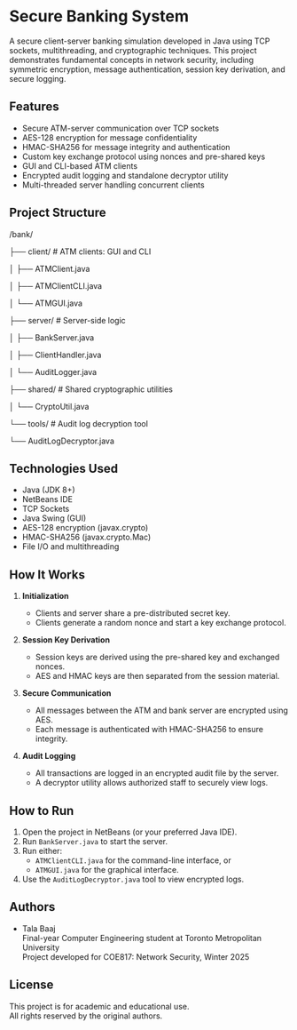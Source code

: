 # Secure Banking System

A secure client-server banking simulation developed in Java using TCP sockets, multithreading, and cryptographic techniques. This project demonstrates fundamental concepts in network security, including symmetric encryption, message authentication, session key derivation, and secure logging.

## Features

- Secure ATM-server communication over TCP sockets
- AES-128 encryption for message confidentiality
- HMAC-SHA256 for message integrity and authentication
- Custom key exchange protocol using nonces and pre-shared keys
- GUI and CLI-based ATM clients
- Encrypted audit logging and standalone decryptor utility
- Multi-threaded server handling concurrent clients

## Project Structure
/bank/

├── client/ # ATM clients: GUI and CLI

│ ├── ATMClient.java

│ ├── ATMClientCLI.java

│ └── ATMGUI.java

├── server/ # Server-side logic

│ ├── BankServer.java

│ ├── ClientHandler.java

│ └── AuditLogger.java

├── shared/ # Shared cryptographic utilities

│ └── CryptoUtil.java

└── tools/ # Audit log decryption tool

└── AuditLogDecryptor.java


## Technologies Used

- Java (JDK 8+)
- NetBeans IDE
- TCP Sockets
- Java Swing (GUI)
- AES-128 encryption (javax.crypto)
- HMAC-SHA256 (javax.crypto.Mac)
- File I/O and multithreading

## How It Works

1. **Initialization**  
   - Clients and server share a pre-distributed secret key.
   - Clients generate a random nonce and start a key exchange protocol.

2. **Session Key Derivation**  
   - Session keys are derived using the pre-shared key and exchanged nonces.
   - AES and HMAC keys are then separated from the session material.

3. **Secure Communication**  
   - All messages between the ATM and bank server are encrypted using AES.
   - Each message is authenticated with HMAC-SHA256 to ensure integrity.

4. **Audit Logging**  
   - All transactions are logged in an encrypted audit file by the server.
   - A decryptor utility allows authorized staff to securely view logs.

## How to Run

1. Open the project in NetBeans (or your preferred Java IDE).
2. Run `BankServer.java` to start the server.
3. Run either:
   - `ATMClientCLI.java` for the command-line interface, or
   - `ATMGUI.java` for the graphical interface.
4. Use the `AuditLogDecryptor.java` tool to view encrypted logs.

## Authors

- Tala Baaj  
  Final-year Computer Engineering student at Toronto Metropolitan University  
  Project developed for COE817: Network Security, Winter 2025

## License

This project is for academic and educational use.  
All rights reserved by the original authors.

